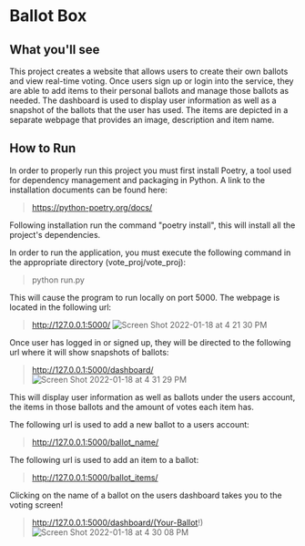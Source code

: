 Ballot Box
=======

What you'll see
-----------
This project creates a website that allows users to create their own ballots and view real-time voting. Once
users sign up or login into the service, they are able to add items to their personal ballots and manage those
ballots as needed. The dashboard is used to display user information as well as a snapshot of the ballots that
the user has used. The items are depicted in a separate webpage that provides an image, description and item
name.


How to Run
-----------

In order to properly run this project you must first install Poetry, a tool used for dependency management and
packaging in Python. A link to the installation documents can be found here:
>https://python-poetry.org/docs/

Following installation run the command "poetry install", this will install all the project's dependencies.

In order to run the application, you must execute the following command in the appropriate directory
(vote_proj/vote_proj):
>python run.py

 This will cause the program to run locally on port 5000. The webpage is located in the following url:
>http://127.0.0.1:5000/
![Screen Shot 2022-01-18 at 4 21 30 PM](https://user-images.githubusercontent.com/44513190/150029387-43b55562-4871-48dc-aeea-2b0bee8d2596.png)

Once user has logged in or signed up, they will be directed to the following url where it will show snapshots of ballots:
>http://127.0.0.1:5000/dashboard/
![Screen Shot 2022-01-18 at 4 31 29 PM](https://user-images.githubusercontent.com/44513190/150029405-a193452d-f774-49ff-aee6-31f89b770786.png)

This will display user information as well as ballots under the users account, the items in those ballots and
the amount of votes each item has.

The following url is used to add a new ballot to a users account:
>http://127.0.0.1:5000/ballot_name/

The following url is used to add an item to a ballot:
>http://127.0.0.1:5000/ballot_items/

Clicking on the name of a ballot on the users dashboard takes you to the voting screen!
>http://127.0.0.1:5000/dashboard/(Your-Ballot!)
>![Screen Shot 2022-01-18 at 4 30 08 PM](https://user-images.githubusercontent.com/44513190/150029419-9c955ff3-87bb-4208-bd55-3d3da7eb07f8.png)
